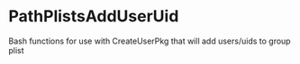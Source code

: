 PathPlistsAddUserUid
====================

Bash functions for use with CreateUserPkg that will add users/uids to group plist